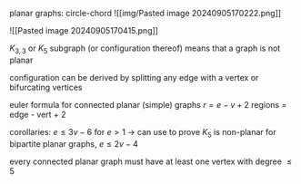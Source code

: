 planar graphs: circle-chord
![[img/Pasted image 20240905170222.png]]

![[Pasted image 20240905170415.png]]

$K_{3,3}$ or $K_5$ subgraph (or configuration thereof) means that a graph is not planar

configuration can be derived by splitting any edge with a vertex or bifurcating vertices

euler formula for connected planar (simple) graphs
$r=e-v+2$ 
regions = edge - vert + 2

corollaries:
$e\le 3v-6$ for $e>1$ -> can use to prove $K_5$ is non-planar
for bipartite planar graphs, $e\le 2v-4$

every connected planar graph must have at least one vertex with degree $\le 5$
